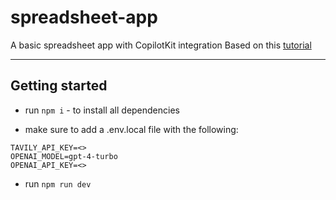 # spreadsheet-app

A basic spreadsheet app with CopilotKit integration
Based on this [tutorial](https://dev.to/copilotkit/build-an-ai-powered-spreadsheet-app-nextjs-langchain-copilotkit-109d)

---

## Getting started

- run `npm i` - to install all dependencies

- make sure to add a .env.local file with the following:

```
TAVILY_API_KEY=<>
OPENAI_MODEL=gpt-4-turbo
OPENAI_API_KEY=<>
```

- run `npm run dev`
